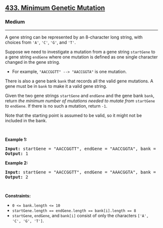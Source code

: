 <h2><a href="https://leetcode.com/problems/minimum-genetic-mutation/?envType=company&envId=amazon&favoriteSlug=amazon-thirty-days">433. Minimum Genetic Mutation</a></h2><h3>Medium</h3><hr><p>A gene string can be represented by an 8-character long string, with choices from <code>&#39;A&#39;</code>, <code>&#39;C&#39;</code>, <code>&#39;G&#39;</code>, and <code>&#39;T&#39;</code>.</p>

<p>Suppose we need to investigate a mutation from a gene string <code>startGene</code> to a gene string <code>endGene</code> where one mutation is defined as one single character changed in the gene string.</p>

<ul>
	<li>For example, <code>&quot;AACCGGTT&quot; --&gt; &quot;AACCGGTA&quot;</code> is one mutation.</li>
</ul>

<p>There is also a gene bank <code>bank</code> that records all the valid gene mutations. A gene must be in <code>bank</code> to make it a valid gene string.</p>

<p>Given the two gene strings <code>startGene</code> and <code>endGene</code> and the gene bank <code>bank</code>, return <em>the minimum number of mutations needed to mutate from </em><code>startGene</code><em> to </em><code>endGene</code>. If there is no such a mutation, return <code>-1</code>.</p>

<p>Note that the starting point is assumed to be valid, so it might not be included in the bank.</p>

<p>&nbsp;</p>
<p><strong class="example">Example 1:</strong></p>

<pre>
<strong>Input:</strong> startGene = &quot;AACCGGTT&quot;, endGene = &quot;AACCGGTA&quot;, bank = [&quot;AACCGGTA&quot;]
<strong>Output:</strong> 1
</pre>

<p><strong class="example">Example 2:</strong></p>

<pre>
<strong>Input:</strong> startGene = &quot;AACCGGTT&quot;, endGene = &quot;AAACGGTA&quot;, bank = [&quot;AACCGGTA&quot;,&quot;AACCGCTA&quot;,&quot;AAACGGTA&quot;]
<strong>Output:</strong> 2
</pre>

<p>&nbsp;</p>
<p><strong>Constraints:</strong></p>

<ul>
	<li><code>0 &lt;= bank.length &lt;= 10</code></li>
	<li><code>startGene.length == endGene.length == bank[i].length == 8</code></li>
	<li><code>startGene</code>, <code>endGene</code>, and <code>bank[i]</code> consist of only the characters <code>[&#39;A&#39;, &#39;C&#39;, &#39;G&#39;, &#39;T&#39;]</code>.</li>
</ul>
